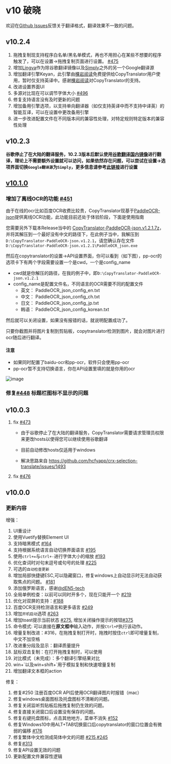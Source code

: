 # v10 破晓

欢迎在[Github Issues](https://github.com/CopyTranslator/CopyTranslator/issues)反馈关于翻译格式，翻译效果不一致的问题。

## v10.2.4

1. 拖拽复制现支持程序白名单/黑名单模式，再也不用担心在某些不想要的程序触发了，可以在设置->拖拽复制页面进行设置。 [#475](https://github.com/CopyTranslator/CopyTranslator/issues/475)
3. 增加[Lingva](https://github.com/thedaviddelta/lingva-translate)作为除谷歌翻译镜像以及[Simply](https://simplytranslate.org/)之外的另一个Google翻译源
4. 增加翻译引擎Keyan，此引擎由[棵岩阅读](https://www.keyanyuedu.com/?channel=copytranslator)免费提供给CopyTranslator用户使用，暂时仅支持英译中。感谢[棵岩阅读](https://www.keyanyuedu.com/?channel=copytranslator)对CopyTranslator的支持。
2. 改进设置界面UI
5. 多源对比现在可以调节字体大小 [#496](https://github.com/CopyTranslator/CopyTranslator/issues/496)
6. 修复支持语言没有及时更新的问题
7. 增加备用引擎选项，以支持单向翻译器（如仅支持英译中而不支持中译英）的智能互译，可以在设置中更改备用引擎
8. 进一步改进配置文件在不同版本间的兼容性处理，对特定规则特定版本的兼容性处理

## v10.2.3

**谷歌停止了在大陆的翻译服务，10.2.3版本后默认使用[谷歌翻译国内镜像](https://www.haah.net/archives/7885.html)进行翻译，理论上不需要额外设置就可以访问，如果依然存在问题，可以尝试在设置->选项界面切换`Google翻译源`为`Simply`，更多信息请参考[此链接](https://copytranslator.gitee.io/guide/questions.html#谷歌翻译退出中国市场的解决方案)进行设置**

## [v10.1.0](https://github.com/CopyTranslator/CopyTranslator/releases/download/v10.1.0)
### 增加了离线OCR的功能 [#451](https://github.com/CopyTranslator/CopyTranslator/issues/451)

由于在线的ocr比如百度OCR收费比较贵，CopyTranslator现基于[PaddleOCR-json](https://github.com/hiroi-sora/PaddleOCR-json/)提供离线OCR功能，此功能目前还处于体验阶段，下面是使用指南

您需要另外下载本Release当中的 [CopyTranslator-PaddleOCR-json.v1.2.1.7z](https://github.com/CopyTranslator/CopyTranslator/releases/download/v10.1.0/CopyTranslator-PaddleOCR-json.v1.2.1.7z)，并将其解压到一个最好没有中文的路径下，在此例子当中，我解压到`D:\CopyTranslator-PaddleOCR-json.v1.2.1`，请您确认存在文件`D:\CopyTranslator-PaddleOCR-json.v1.2.1\PaddleOCR_json.exe`

然后在copytranslator的设置->API设置界面，你可以看到（如下图），pp-ocr的选项卡下有两个字段需要设置一个是cwd，一个是config_name
- cwd就是你解压的路径，在我的例子中，即`D:\CopyTranslator-PaddleOCR-json.v1.2.1`
- config_name是配置文件名，不同语言的OCR需要不同的配置文件
  - 英文： PaddleOCR_json_config_en.txt 
  - 中文： PaddleOCR_json_config_ch.txt
  - 日文： PaddleOCR_json_config_jp.txt
  - 韩语： PaddleOCR_json_config_korean.txt

然后就可以关闭设置，如果没有报错的话，就说明配置成功了。

只要你截图并将图片复制到剪贴板，copytranslator检测到图片，就会对图片进行ocr随后进行翻译。

#### 注意
- 如果同时配置了baidu-ocr和pp-ocr，软件只会使用pp-ocr
- pp-ocr暂不支持切换语言，你在API设置里填的就是你用的ocr

![image](https://user-images.githubusercontent.com/22427645/194069604-6b635063-bacb-498d-98b1-a2167086ebeb.png)

### 修复[#448](https://github.com/CopyTranslator/CopyTranslator/issues/448) 标题栏图标不显示的问题

## v10.0.3
1. fix [#473](https://github.com/CopyTranslator/CopyTranslator/issues/473)
    - 由于谷歌停止了在大陆的翻译服务，CopyTranslator需要请求管理员权限来更改hosts以使得您可以继续使用谷歌翻译

    - 目前自动修改hosts仅适用于windows
    
    - 解决思路来自 https://github.com/hcfyapp/crx-selection-translate/issues/1493 
2. fix [#476](https://github.com/CopyTranslator/CopyTranslator/issues/476)

## v10.0.0


### 更新内容
增强：

1. UI重设计
2. 使用Vuetify替换Element UI
3. 支持暗黑模式 [#164](https://github.com/CopyTranslator/CopyTranslator/issues/164)
4. 支持根据系统语言自动切换界面语言 [#195](https://github.com/CopyTranslator/CopyTranslator/issues/195)
5. 使用`ctrl+=`与`ctrl+-`进行字体大小的缩放 [#193](https://github.com/CopyTranslator/CopyTranslator/issues/193)
7. 优化查词时对句末逗号或句号的处理 [#225](https://github.com/CopyTranslator/CopyTranslator/issues/225)
8. 可选的`自动检查更新`
9. 增加局部快捷键ESC,可以隐藏窗口，修复windows上自动显示时无法自动获取焦点的问题。 [#181](https://github.com/CopyTranslator/CopyTranslator/issues/181)
10. 添加俄罗斯语言，感谢[@dEN5-tech](https://www.facebook.com/profile.php?id=100028728105222)
11. 全局单例检查：以前可以同时开多个，现在只能开一个 [#219](https://github.com/CopyTranslator/CopyTranslator/issues/219)
12. 优化对双屏的支持：[#188](https://github.com/CopyTranslator/CopyTranslator/issues/188)
13. 百度OCR支持检测语言和更多语言 [#249](https://github.com/CopyTranslator/CopyTranslator/issues/249)
14. 增加`开机启动`选项 [#263](https://github.com/CopyTranslator/CopyTranslator/issues/263)
15. 增加toast提示当前状态 [#275](https://github.com/CopyTranslator/CopyTranslator/issues/275), 增加关闭操作提示的按钮[#375](https://github.com/CopyTranslator/CopyTranslator/issues/373)
16. 命令模式: 可以直接在**原文框中**输入动作，并按`Ctrl+P`执行该动作。
17. 增量复制改进：#316，在拖拽复制打开时，拖拽时按住`ctrl`即可增量复制，中文不加空格
18. 改进重分段及显示：翻译质量提升
19. 鼠标双击复制：在打开拖拽复制时，可以使用
20. 对比模式（未完成）：多个翻译引擎结果对比
21. win+\`以及win+shift+\`用于模拟复制和快速增量复制
22. 增加翻译文本框的action

修复：

1. 修复#250 注册百度OCR API后使用OCR翻译图片时报错（mac）
2. 修复windows桌面图标及托盘图标不清晰的问题。
3. 修复关闭监听剪贴板后拖拽复制仍生效的问题。
4. 修复直接关闭窗口后设置没有保存的问题。
5. 修复右键托盘图标，点击其他地方，菜单不消失 [#152](https://github.com/CopyTranslator/CopyTranslator/issues/152)
6. 修复Windows10中用ALT+TAB切换窗口后copytranslator的窗口位置会有微弱的偏移 [#176](https://github.com/CopyTranslator/CopyTranslator/issues/176)
7. 修复繁体中文检测成简体中文的问题 [#215](https://github.com/CopyTranslator/CopyTranslator/issues/215),[#245](https://github.com/CopyTranslator/CopyTranslator/issues/245)
8. 修复[#313](https://github.com/CopyTranslator/CopyTranslator/issues/313)
9. 修复API设置无效的问题
10. 更新配置文件兼容性逻辑

